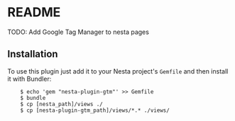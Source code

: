README
======

TODO: Add Google Tag Manager to nesta pages

Installation
------------

To use this plugin just add it to your Nesta project's `Gemfile` and
then install it with Bundler:

```
    $ echo 'gem "nesta-plugin-gtm"' >> Gemfile
    $ bundle
    $ cp [nesta_path]/views ./
    $ cp [nesta-plugin-gtm_path]/views/*.* ./views/

```


    
